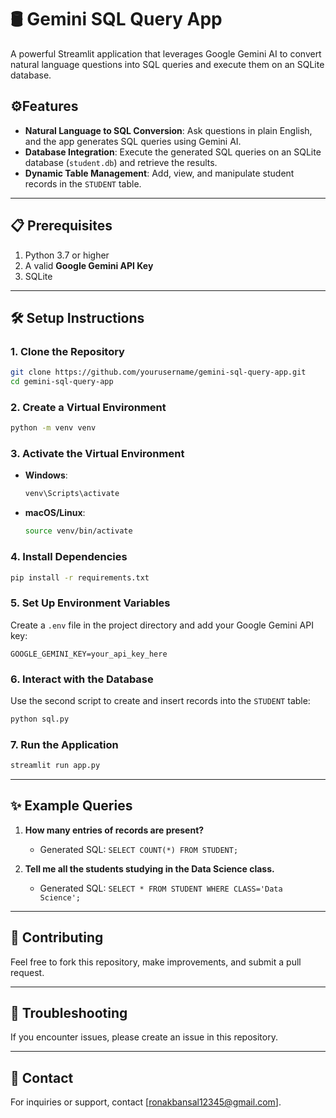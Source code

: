 
# 🛢️ Gemini SQL Query App  
A powerful Streamlit application that leverages Google Gemini AI to convert natural language questions into SQL queries and execute them on an SQLite database.  

## ⚙️Features  
- **Natural Language to SQL Conversion**: Ask questions in plain English, and the app generates SQL queries using Gemini AI.  
- **Database Integration**: Execute the generated SQL queries on an SQLite database (`student.db`) and retrieve the results.  
- **Dynamic Table Management**: Add, view, and manipulate student records in the `STUDENT` table.  

---

## 📋 Prerequisites  
1. Python 3.7 or higher  
2. A valid **Google Gemini API Key**  
3. SQLite  

---

## 🛠️ Setup Instructions  

### 1. Clone the Repository  
```bash  
git clone https://github.com/yourusername/gemini-sql-query-app.git  
cd gemini-sql-query-app  
```  

### 2. Create a Virtual Environment  
```bash  
python -m venv venv  
```  

### 3. Activate the Virtual Environment  
- **Windows**:  
  ```bash  
  venv\Scripts\activate  
  ```  
- **macOS/Linux**:  
  ```bash  
  source venv/bin/activate  
  ```  

### 4. Install Dependencies  
```bash  
pip install -r requirements.txt  
```  

### 5. Set Up Environment Variables  
Create a `.env` file in the project directory and add your Google Gemini API key:  
```
GOOGLE_GEMINI_KEY=your_api_key_here  
```  
### 6. Interact with the Database  
Use the second script to create and insert records into the `STUDENT` table:  
```bash  
python sql.py  
```

### 7. Run the Application  
```bash  
streamlit run app.py  
```

---

## ✨ Example Queries  
1. **How many entries of records are present?**  
   - Generated SQL: `SELECT COUNT(*) FROM STUDENT;`  

2. **Tell me all the students studying in the Data Science class.**  
   - Generated SQL: `SELECT * FROM STUDENT WHERE CLASS='Data Science';`  

---

## 🙌 Contributing  
Feel free to fork this repository, make improvements, and submit a pull request.  

---

## 🐛 Troubleshooting  
If you encounter issues, please create an issue in this repository.  

---

## 📧 Contact  
For inquiries or support, contact [ronakbansal12345@gmail.com].  
